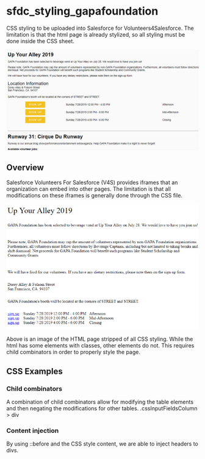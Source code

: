 # sfdc_styling_gapafoundation
CSS styling to be uploaded into Salesforce for Volunteers4Salesforce. The limitation is that the html page is already stylized, so all styling must be done inside the CSS sheet.

![Demo image of the page](https://github.com/calvinshin/sfdc_styling_gapafoundation/blob/master/images/Current.png)

## Overview
Salesforce Volunteers For Salesforce (V4S) provides iframes that an organization can embed into other pages. The limitation is that all modifications on these iframes is generally done through the CSS file.

![Raw image stripped of all CSS](https://github.com/calvinshin/sfdc_styling_gapafoundation/blob/master/images/Raw.png)

Above is an image of the HTML page stripped of all CSS styling. While the html has some elements with classes, other elements do not. This requires child combinators in order to properly style the page.

## CSS Examples

### Child combinators
A combination of child combinators allow for modifying the table elements and then negating the modifications for other tables.
.cssInputFieldsColumn > div

### Content injection
By using ::before and the CSS style content, we are able to inject headers to divs.
